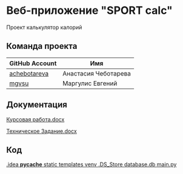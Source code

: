 # Веб-приложение "SPORT calc"
Проект калькулятор калорий

## Команда проекта

| GitHub Account | Имя |
| ------ | ------ |
| [achebotareva](https://github.com/achebotareva) | Анастасия Чеботарева |
| [mgvsu](https://github.com/mgvsu) | Маргулис Евгений |

## Документация
[Курсовая работа.docx](https://github.com/mgvsu/Calorie-Calculator/blob/main/Курсовая%20работа.docx)



[Техническое Задание.docx](https://github.com/mgvsu/Calorie-Calculator/blob/main/Техническое%20задание.docx)



## Код
[ .idea ]( https://github.com/mgvsu/SPORT-calc/tree/main/.idea )
[ __pycache__ ]( https://github.com/mgvsu/SPORT-calc/tree/main/__pycache__ )
[ static ]( https://github.com/mgvsu/SPORT-calc/tree/main/static )
[ templates ]( https://github.com/mgvsu/SPORT-calc/tree/main/templates )
[ venv ]( https://github.com/mgvsu/SPORT-calc/tree/main/venv )
[ .DS_Store ]( https://github.com/mgvsu/SPORT-calc/blob/main/.DS_Store )
[ database.db ]( https://github.com/mgvsu/SPORT-calc/tree/main/database.db )
[ main.py ]( https://github.com/mgvsu/SPORT-calc#:~:text=6%20minutes%20ago-,main.py,-SPORT%20calc )
